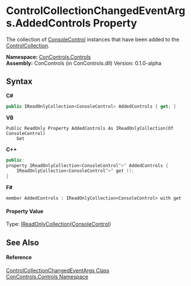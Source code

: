 # ControlCollectionChangedEventArgs.AddedControls Property 
 

The collection of <a href="eae0acea-bdd1-dc08-7fda-dcd25c5f2082">ConsoleControl</a> instances that have been added to the <a href="72e613b7-790f-5a58-b25d-f7e6b12dcdce">ControlCollection</a>.

**Namespace:**&nbsp;<a href="8161a036-2926-0ace-99d3-20346d250e3b">ConControls.Controls</a><br />**Assembly:**&nbsp;ConControls (in ConControls.dll) Version: 0.1.0-alpha

## Syntax

**C#**<br />
``` C#
public IReadOnlyCollection<ConsoleControl> AddedControls { get; }
```

**VB**<br />
``` VB
Public ReadOnly Property AddedControls As IReadOnlyCollection(Of ConsoleControl)
	Get
```

**C++**<br />
``` C++
public:
property IReadOnlyCollection<ConsoleControl^>^ AddedControls {
	IReadOnlyCollection<ConsoleControl^>^ get ();
}
```

**F#**<br />
``` F#
member AddedControls : IReadOnlyCollection<ConsoleControl> with get

```


#### Property Value
Type: <a href="https://docs.microsoft.com/dotnet/api/system.collections.generic.ireadonlycollection-1" target="_blank">IReadOnlyCollection</a>(<a href="eae0acea-bdd1-dc08-7fda-dcd25c5f2082">ConsoleControl</a>)

## See Also


#### Reference
<a href="944e6afa-b957-9aba-9a7c-ab3aa03a5546">ControlCollectionChangedEventArgs Class</a><br /><a href="8161a036-2926-0ace-99d3-20346d250e3b">ConControls.Controls Namespace</a><br />
